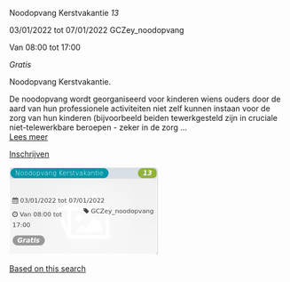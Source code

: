 Noodopvang Kerstvakantie *13*

  
03/01/2022 tot 07/01/2022 GCZey\_noodopvang  

Van 08:00 tot 17:00

*Gratis*

  

  

Noodopvang Kerstvakantie.  
  
De noodopvang wordt georganiseerd voor kinderen wiens ouders door de aard van hun professionele activiteiten niet zelf kunnen instaan voor de zorg van hun kinderen (bijvoorbeeld beiden tewerkgesteld zijn in cruciale niet-telewerkbare beroepen - zeker in de zorg  ...  
[Lees meer](https://tickets.vgc.be/activity/subscribe/GCZey_noodopvang)

[Inschrijven](https://tickets.vgc.be/activity/subscribe/GCZey_noodopvang)

![](71455.png)

[Based on this search](https://tickets.vgc.be/activity/index?&vrijeplaatsen=1&Age%5B%5D=3%2C5&entity=276)